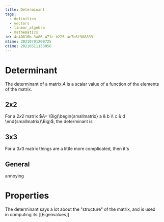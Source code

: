 ```yaml
---
title: Determinant
tags:
  - definition
  - vectors
  - linear_algebra
  - mathematics
id: 4c40816b-3a86-471c-b225-ac7b6f988833
mtime: 20210701200725
ctime: 20210511133056
---
```


# Determinant

The determinant of a matrix $A$ is a scalar value of a function of the elements of the matrix.

## 2x2

For a $2x2$ matrix $A= \Big(\begin{smallmatrix} a & b \\ c & d \end{smallmatrix}\Big)$, the determinant is

## 3x3

For a $3x3$ matrix things are a little more complicated, then it's

## General

annoying

# Properties

The determinant says a lot about the "structure" of the matrix, and is used in computing its [[Eigenvalues]]
